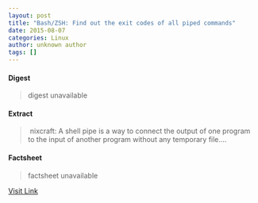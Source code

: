```yaml
---
layout: post
title: "Bash/ZSH: Find out the exit codes of all piped commands"
date: 2015-08-07
categories: Linux
author: unknown author
tags: []
---
```



#### Digest
>digest unavailable

#### Extract
>&nbsp;nixcraft: A shell pipe is a way to connect the output of one program to the input of another program without any temporary file....

#### Factsheet
>factsheet unavailable

[Visit Link](http://www.linuxtoday.com/developer/bashzsh-find-out-the-exit-codes-of-all-piped-commands-150724010011.html)


